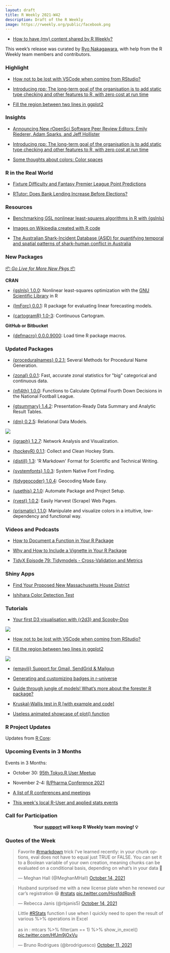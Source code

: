 ```yaml
---
layout: draft
title: R Weekly 2021-W42
description: Draft of the R Weekly
image: https://rweekly.org/public/facebook.png
---
```


+ [How to have (my) content shared by R Weekly?](https://github.com/rweekly/rweekly.org#how-to-have-my-content-shared-by-r-weekly)

This week’s release was curated by [Ryo Nakagawara](https://twitter.com/R_by_Ryo), with help from the R Weekly team members and contributors.

###  Highlight

+ [How not to be lost with VSCode when coming from RStudio?](https://statnmap.com/2021-10-09-how-not-to-be-lost-with-vscode-when-coming-from-rstudio/)

+ [Introducing rpp: The long-term goal of the organisation is to add static type checking and other features to R, with zero cost at run time](https://blog.q-lang.org/posts/2021-10-13-release/)

+ [Fill the region between two lines in ggplot2](https://www.nsgrantham.com/fill-between-two-lines-ggplot2)

### Insights

+ [Announcing New rOpenSci Software Peer Review Editors: Emily Riederer, Adam Sparks, and Jeff Hollister](https://ropensci.org/blog/2021/10/12/editors2021/)

+ [Introducing rpp: The long-term goal of the organisation is to add static type checking and other features to R, with zero cost at run time](https://blog.q-lang.org/posts/2021-10-13-release/)

+ [Some thoughts about colors: Color spaces](https://clauswilke.com/art/post/colors-color-spaces)

### R in the Real World

+ [Fixture Difficulty and Fantasy Premier League Point Predictions](https://dm13450.github.io/2021/10/12/Fixture-Difficulty-FPL.html)

+ [RTutor: Does Bank Lending Increase Before Elections?](https://skranz.github.io//r/2021/10/12/RTutor-ElectionsAndBankLending.html)

###  Resources

+ [Benchmarking GSL nonlinear least-squares algorithms in R with {gslnls}](https://www.jchau.org/2021/10/12/gsl-nonlinear-least-squares-fitting-in-r/)

+ [Images on Wikipedia created with R code](https://commons.wikimedia.org/wiki/Category:PNG_created_with_R_code)

+ [The Australian Shark-Incident Database (ASID) for quantifying temporal and spatial patterns of shark-human conflict in Australia](https://github.com/cjabradshaw/AustralianSharkIncidentDatabase)

###  New Packages

<p class="added-hostname"><a href="https://rweekly.org/live" target="_blank" class="externalLink">📦 <i>Go Live for More New Pkgs</i> 📦</a></p>

**CRAN**

+ [{gslnls} 1.0.0](https://cran.r-project.org/package=gslnls): Nonlinear least-squares optimization with the [GNU Scientific Library](https://www.gnu.org/software/gsl/) in R

+ [{lmForc} 0.0.1](https://cran.r-project.org/package=lmForc): R package for evaluating linear forecasting models.

+ [{cartogramR} 1.0-3](https://cran.r-project.org/package=cartogramR): Continuous Cartogram.

**GitHub or Bitbucket**

+ [{defmacro} 0.0.0.9000](https://github.com/dirkschumacher/defmacro): Load time R package macros.

### Updated Packages

+ [{proceduralnames} 0.2.1:](https://cran.r-project.org/package=proceduralnames) Several Methods for Procedural Name Generation.

+ [{zonal} 0.0.1](https://github.com/mikejohnson51/zonal): Fast, accurate zonal statistics for "big" categorical and continuous data.

+ [{nfl4th} 1.0.0](https://cran.r-project.org/package=nfl4th): Functions to Calculate Optimal Fourth Down Decisions in the
National Football League.

+ [{gtsummary} 1.4.2](https://cran.r-project.org/package=gtsummary): Presentation-Ready Data Summary and Analytic Result Tables.

+ [{dm} 0.2.5](https://cran.r-project.org/package=dm): Relational Data Models.

![](https://raw.githubusercontent.com/rweekly/image/master/2021-10-18/dm-database.PNG)

+ [{igraph} 1.2.7](https://cran.r-project.org/package=igraph): Network Analysis and Visualization.

+ [{hockeyR} 0.1.1](https://cran.r-project.org/package=hockeyR): Collect and Clean Hockey Stats.

+ [{distill} 1.3](https://cran.r-project.org/package=distill): 'R Markdown' Format for Scientific and Technical Writing.

+ [{systemfonts} 1.0.3](https://cran.r-project.org/package=systemfonts): System Native Font Finding. 

+ [{tidygeocoder} 1.0.4](https://cran.r-project.org/package=tidygeocoder): Geocoding Made Easy.

+ [{usethis} 2.1.0](https://cran.r-project.org/package=usethis): Automate Package and Project Setup.

+ [{rvest} 1.0.2](https://cran.r-project.org/package=rvest): Easily Harvest (Scrape) Web Pages.

+ [{prismatic} 1.1.0](https://cran.r-project.org/package=prismatic): Manipulate and visualize colors in a intuitive, low-dependency and functional way.

###  Videos and Podcasts

+ [How to Document a Function in Your R Package](https://www.youtube.com/watch?v=gl9fFmtXFcI)

+ [Why and How to Include a Vignette in Your R Package](https://youtu.be/3N0klPMNyLY)

+ [TidyX Episode 79: Tidymodels - Cross-Validation and Metrics](https://www.youtube.com/watch?v=TU3XAWk1tHI)

### Shiny Apps

+ [Find Your Proposed New Massachusetts House District](https://apps.machlis.com/shiny/ma_house_redistricting/)

+ [Ishihara Color Detection Test](https://phytools.shinyapps.io/ishihara/)

###  Tutorials

+ [Your first D3 visualisation with {r2d3} and Scooby-Doo](https://www.jumpingrivers.com/blog/r-d3-intro-r2d3/)

![](https://raw.githubusercontent.com/rweekly/image/master/2021-10-18/ggplot-fill-ribbonize.PNG)

+ [How not to be lost with VSCode when coming from RStudio?](https://statnmap.com/2021-10-09-how-not-to-be-lost-with-vscode-when-coming-from-rstudio/)

+ [Fill the region between two lines in ggplot2](https://www.nsgrantham.com/fill-between-two-lines-ggplot2)

![](https://raw.githubusercontent.com/rweekly/image/master/2021-10-18/d3-scooby.PNG)

+ [{emayili} Support for Gmail, SendGrid & Mailgun](https://datawookie.dev/blog/2021/10/emayili-support-for-gmail-sendgrid-mailgun/)

+ [Generating and customizing badges in r-universe](https://ropensci.org/blog/2021/10/14/runiverse-badges/)

+ [Guide through jungle of models! What’s more about the forester R package?](https://medium.com/responsibleml/guide-through-jungle-of-models-whats-more-about-the-forester-r-package-a135d1882676)

+ [Kruskal-Wallis test in R [with example and code]](https://www.reneshbedre.com/blog/kruskal-wallis-test.html)

+ [Useless animated showcase of plot() function](https://tomaztsql.wordpress.com/2021/10/18/little-useless-useful-r-functions-useless-animated-showcase-of-plot-function/)

<!--<div class="post-more-begin></div><div class="post-more-end"></div>-->

###  R Project Updates

Updates from [R Core](http://developer.r-project.org/blosxom.cgi/R-devel/NEWS):


###  Upcoming Events in 3 Months

Events in 3 Months:

+ October 30: [95th Tokyo.R User Meetup](https://tokyor.connpass.com/event/225967/)

+ November 2-4: [R/Pharma Conference 2021](https://rinpharma.com/)

+ [A list of R conferences and meetings](https://jumpingrivers.github.io/meetingsR/events.html)

+ [This week's local R-User and applied stats events](https://community.rstudio.com/c/irl)

###  Call for Participation


<p class="hide-support added-hostname support-rweekly" style="text-align: center;font-weight: bold;">Your <a class="non-visited externalLink" href="https://www.patreon.com/rweekly" onclick="pas(this)">support</a> will keep R Weekly team moving! 💡</p>

###  Quotes of the Week

<blockquote class="twitter-tweet"><p lang="en" dir="ltr">Favorite <a href="https://twitter.com/hashtag/rmarkdown?src=hash&amp;ref_src=twsrc%5Etfw">#rmarkdown</a> trick I’ve learned recently: in your chunk options, eval does not have to equal just TRUE or FALSE. You can set it to a Boolean variable of your own creation, meaning chunks can be evaluated on a conditional basis, depending on what’s in your data 🎉</p>&mdash; Meghan Hall (@MeghanMHall) <a href="https://twitter.com/MeghanMHall/status/1448663277802692624?ref_src=twsrc%5Etfw">October 14, 2021</a></blockquote> <script async src="https://platform.twitter.com/widgets.js" charset="utf-8"></script> 

<blockquote class="twitter-tweet"><p lang="en" dir="ltr">Husband surprised me with a new license plate when he renewed our car’s registration 😆 <a href="https://twitter.com/hashtag/rstats?src=hash&amp;ref_src=twsrc%5Etfw">#rstats</a> <a href="https://t.co/HosfddRpvR">pic.twitter.com/HosfddRpvR</a></p>&mdash; Rebecca Janis (@rbjanis5) <a href="https://twitter.com/rbjanis5/status/1448673057376190469?ref_src=twsrc%5Etfw">October 14, 2021</a></blockquote> <script async src="https://platform.twitter.com/widgets.js" charset="utf-8"></script> 

<blockquote class="twitter-tweet"><p lang="en" dir="ltr">Little <a href="https://twitter.com/hashtag/RStats?src=hash&amp;ref_src=twsrc%5Etfw">#RStats</a> function I use when I quickly need to open the result of various %&gt;% operations in Excel<br><br>as in : mtcars %&gt;% filter(am == 1) %&gt;% show_in_excel() <a href="https://t.co/HfJm9jOxVu">pic.twitter.com/HfJm9jOxVu</a></p>&mdash; Bruno Rodrigues (@brodriguesco) <a href="https://twitter.com/brodriguesco/status/1447468259725434886?ref_src=twsrc%5Etfw">October 11, 2021</a></blockquote> <script async src="https://platform.twitter.com/widgets.js" charset="utf-8"></script> 
